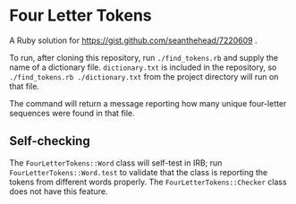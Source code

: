 Four Letter Tokens
==================

A Ruby solution for https://gist.github.com/seanthehead/7220609 .

To run, after cloning this repository, run `./find_tokens.rb` and supply the name of a dictionary file. `dictionary.txt` is included in the repository, so `./find_tokens.rb ./dictionary.txt` from the project directory will run on that file.

The command will return a message reporting how many unique four-letter sequences were found in that file.

Self-checking
--------

The `FourLetterTokens::Word` class will self-test in IRB; run `FourLetterTokens::Word.test` to validate that the class is reporting the tokens from different words properly. The `FourLetterTokens::Checker` class does not have this feature.